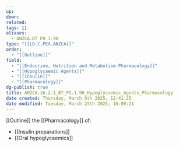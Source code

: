 ```yaml
---
up: 
down: 
related: 
tags: []
aliases:
  - ANZCA.BT PO 1.90
type: "[[LO.C.PEX.ANZCA]]"
order:
  - "[[Outline]]"
field:
  - "[[Endocrine, Nutrition and Metabolism Pharmacology]]"
  - "[[Hypoglycaemic Agents]]"
  - "[[Insulin]]"
  - "[[Pharmacology]]"
dg-publish: true
title: ANZCA.16.2.1_BT_PO.1.90_Hypoglycaemic_Agents_Pharmacology
date created: Thursday, March 6th 2025, 12:41:25
date modified: Tuesday, March 25th 2025, 16:09:21
---
```


[[Outline]] the [[Pharmacology]] of:

* [[Insulin preparations]]
* [[Oral hypoglycaemics]]
